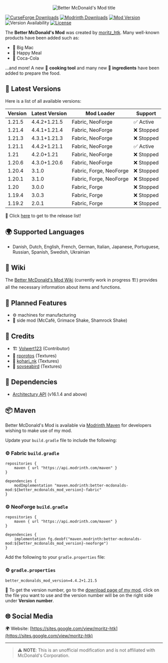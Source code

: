 <p align="center">
    <img src="https://i.imgur.com/7tt7UUH.png"  alt="Better McDonald's Mod title"/>
</p>

[![CurseForge Downloads](https://cf.way2muchnoise.eu/short_546816_downloads.svg?badge_style=for_the_badge)](https://www.curseforge.com/minecraft/mc-mods/better-mcdonalds-mod)
[![Modrinth Downloads](https://img.shields.io/modrinth/dt/kdnePgr1?style=for-the-badge&logo=modrinth)](https://modrinth.com/mod/better-mcdonalds-mod)
[![Mod Version](https://img.shields.io/modrinth/v/kdnePgr1?style=for-the-badge)](https://github.com/moritz-htk/better-mcdonalds-mod/releases)
![Version Availability](https://cf.way2muchnoise.eu/versions/546816.svg?badge_style=for_the_badge)
[![License](https://img.shields.io/badge/LICENSE-mSLA_v2.0-red?style=for-the-badge)](https://sites.google.com/view/moritz-htk/license)

The **Better McDonald's Mod** was created by [moritz_htk](https://github.com/moritz-htk). Many well-known products have been added such as:
- 🍔 Big Mac
- 🎁 Happy Meal
- 🥤 Coca-Cola

...and more! A new 🍳 **cooking tool** and many new 🥩 **ingredients** have been added to prepare the food.

## 📌 Latest Versions

Here is a list of all available versions:

| Version | Latest Version | Mod Loader              | Support   |
|---------|----------------|-------------------------|-----------|
| 1.21.5  | 4.4.2+1.21.5   | Fabric, NeoForge        | ✅ Active  |
| 1.21.4  | 4.4.1+1.21.4   | Fabric, NeoForge        | ❌ Stopped |
| 1.21.3  | 4.3.1+1.21.3   | Fabric, NeoForge        | ❌ Stopped |
| 1.21.1  | 4.4.2+1.21.1   | Fabric, NeoForge        | ✅ Active  |
| 1.21    | 4.2.0+1.21     | Fabric, NeoForge        | ❌ Stopped |
| 1.20.6  | 4.3.0+1.20.6   | Fabric, NeoForge        | ❌ Stopped |
| 1.20.4  | 3.1.0          | Fabric, Forge, NeoForge | ❌ Stopped |
| 1.20.1  | 3.1.0          | Fabric, Forge, NeoForge | ❌ Stopped |
| 1.20    | 3.0.0          | Fabric, Forge           | ❌ Stopped |
| 1.19.4  | 3.0.3          | Fabric, Forge           | ❌ Stopped |
| 1.19.2  | 2.0.1          | Fabric, Forge           | ❌ Stopped |

🔗 Click [here](https://github.com/moritz-htk/better-mcdonalds-mod/releases) to get to the release list!

## 🌍 Supported Languages
- Danish, Dutch, English, French, German, Italian, Japanese, Portuguese, Russian, Spanish, Swedish, Ukrainian

## 📖 Wiki
The [Better McDonald's Mod Wiki](https://github.com/moritz-htk/better-mcdonalds-mod/wiki) (currently work in progress 🏗️) provides all the necessary information about items and functions.

## 🔮 Planned Features
- ⚙️ machines for manufacturing
- 🍩 side mod (McCafé, Grimace Shake, Shamrock Shake)

## 🙌 Credits
- 🏗️ [Volwert123](https://github.com/Volwert123/) (Contributor)
- 🎨 [rporotos](https://www.fiverr.com/rporotos) (Textures)
- 🎨 [kohari_nk](https://www.fiverr.com/kohari_nk) (Textures)
- 🎨 [sovseabird](https://www.fiverr.com/sovseabird) (Textures)

## 🔗 Dependencies
- [Architectury API](https://github.com/architectury/architectury-api) (v16.1.4 and above)

## 📦 Maven
Better McDonald's Mod is available via [Modrinth Maven](https://support.modrinth.com/en/articles/8801191-modrinth-maven) for developers wishing to make use of my mod.

Update your `build.gradle` file to include the following:

### ⚙️ Fabric `build.gradle`
```
repositories {
    maven { url "https://api.modrinth.com/maven" }
}

dependencies {
    modImplementation "maven.modrinth:better-mcdonalds-mod:${better_mcdonalds_mod_version}-fabric"
}
```

### ⚙️ NeoForge `build.gradle`
```
repositories {
    maven { url "https://api.modrinth.com/maven" }
}

dependencies {
    implementation fg.deobf("maven.modrinth:better-mcdonalds-mod:${better_mcdonalds_mod_version}-neoforge")
}
```

Add the following to your `gradle.properties` file:

### ⚙️ `gradle.properties`
```
better_mcdonalds_mod_version=4.4.2+1.21.5
```

📌 To get the version number, go to the [download page of my mod](https://modrinth.com/mod/better-mcdonalds-mod/versions), click on the file you want to use and the version number will be on the right side under **Version number**.

## 🌐 Social Media
🌍 Website: [https://sites.google.com/view/moritz-htk](https://sites.google.com/view/moritz-htk)

---
> ⚠️ **NOTE**: This is an unofficial modification and is not affiliated with McDonald's Corporation.